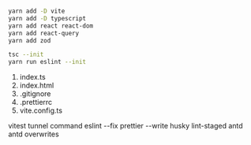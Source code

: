 ```bash

yarn add -D vite
yarn add -D typescript
yarn add react react-dom
yarn add react-query
yarn add zod

tsc --init
yarn run eslint --init
```
1. index.ts
2. index.html
3. .gitignore
4. .prettierrc
5. vite.config.ts

vitest
tunnel command
eslint --fix
prettier  --write
husky
lint-staged
antd
antd overwrites